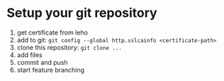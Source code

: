 # Setup your git repository

1. get certificate from leho
2. add to git: `git config --global http.sslcainfo <certificate-path>`
3. clone this repository: `git clone ...`
4. add files
5. commit and push
6. start feature branching